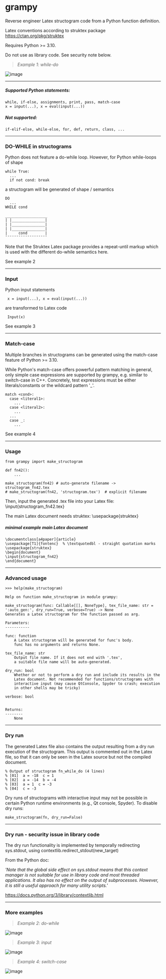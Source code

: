 # grampy
Reverse engineer Latex structogram code from a Python function definition.

Latex conventions according to struktex package
https://ctan.org/pkg/struktex

Requires Python >= 3.10.

Do not use as library code. See security note below.

> *Example 1: while-do*

![image](https://github.com/bjung801/grampy/assets/129518187/4232f66d-9d8a-4967-9118-16c950cabc0e)



--------------------------------------------------------------------------

##### Supported Python statements: 

    while, if-else, assignments, print, pass, match-case
    x = input(...), x = eval(input(...))

##### Not supported: 

    if-elif-else, while-else, for, def, return, class, ...
               
--------------------------------------------------------------------------

### DO-WHILE in structograms

Python does not feature a do-while loop. However, 
for Python while-loops of shape

    while True:
      ...
      if not cond: break

a structogram will be generated of shape / semantics

    DO
      ...
    WHILE cond

    ___________________
    | |_______________|
    | |_______________|
    | |_______________|
    |     cond        |
    ¯¯¯¯¯¯¯¯¯¯¯¯¯¯¯¯¯¯¯

Note that the Struktex Latex package provides a repeat-until markup which
is used with the different do-while semantics here.

See example 2

--------------------------------------------------------------------------

### Input


Python input statements

     x = input(...), x = eval(input(...))

are transformed to Latex code

     Input(x)

See example 3

--------------------------------------------------------------------------

### Match-case

Multiple branches in structograms can be generated using the match-case 
feature of Python >= 3.10. 

While Python's match-case offers powerful pattern matching in general, only
simple case expressions are supported by grampy, e.g. similar to switch-case 
in C++. Concretely, test expressions must be either literals/constants or the 
wildcard pattern '_'.

    match <cond>:
      case <literal1>:
        ...
      case <literal2>:
        ...
      ...
      case _:
        ...

See example 4

--------------------------------------------------------------------------

### Usage

    from grampy import make_structogram

    def fn42():
        ...

    make_structogram(fn42) # auto-generate filename -> structogram_fn42.tex
    # make_structogram(fn42, 'structogram.tex')  # explicit filename

Then, input the generated .tex file into your Latex file:
\input{structogram_fn42.tex}

The main Latex document needs struktex: \usepackage{struktex}

##### minimal example main Latex document

    \documentclass[a4paper]{article}
    \usepackage[T1]{fontenc}  % \textquotedbl - straight quotation marks
    \usepackage{struktex}
    \begin{document}
    \input{structogram_fn42}
    \end{document}


--------------------------------------------------------------------------

### Advanced usage

    >>> help(make_structogram)

    Help on function make_structogram in module grampy:

    make_structogram(func: Callable[[], NoneType], tex_file_name: str = ':auto_gen:', dry_run=True, verbose=True) -> None
    Generates a Latex structogram for the function passed as arg.
    
    Parameters:
    -----------
    
    func: function
        A Latex structogram will be generated for func's body.
        func has no arguments and returns None.
    
    tex_file_name: str
        Output file name. If it does not end with '.tex',
        a suitable file name will be auto-generated.
    
    dry_run: bool
        Whether or not to perform a dry run and include its results in the
        Latex document. Not recommended for functions/structograms with
        interactive input (may cause QtConsole, Spyder to crash; execution
        in other shells may be tricky)
 
    verbose: bool

        
    Returns:
    --------
        None

--------------------------------------------------------------------------

### Dry run

The generated Latex file also contains the output resulting from a dry run
execution of the structogram. This output is commented out in the Latex file,
so that it can only be seen in the Latex source but not the compiled document.

    % Output of structogram fn_while_do (4 lines)
    % [01]  a = -18  c = 1
    % [02]  a = -14  b = -4
    % [03]  a = 1  c = -3
    % [04]  c = -3

Dry runs of structograms with interactive input may not be possible in 
certain Python runtime environments (e.g., Qt console, Spyder).
To disable dry runs:

    make_structogram(fn, dry_run=False)

--------------------------------------------------------------------------    

### Dry run - security issue in library code

The dry run functionality is implemented by temporally redirecting sys.stdout, 
using contextlib.redirect_stdout(new_target)

From the Python doc:

*'Note that the global side effect on sys.stdout means that this context
manager is not suitable for use in library code and most threaded
applications. It also has no effect on the output of subprocesses.
However, it is still a useful approach for many utility scripts.'*

https://docs.python.org/3/library/contextlib.html

--------------------------------------------------------------------------    

### More examples

> *Example 2: do-while*

![image](https://github.com/bjung801/grampy/assets/129518187/f4ea3860-f9be-496f-b7e5-b2ad3b0177d2)

> *Example 3: input*

![image](https://github.com/bjung801/grampy/assets/129518187/3c9aa266-4d79-423d-88a2-5cff204b316d)

> *Example 4: switch-case*

![image](https://github.com/bjung801/grampy/assets/129518187/d202105f-2263-4eab-b0c6-8b53527a11e0)



